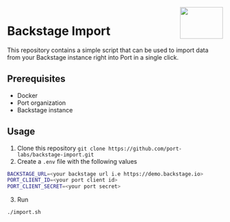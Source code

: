 <img align="right" width="100" height="74" src="https://user-images.githubusercontent.com/8277210/183290025-d7b24277-dfb4-4ce1-bece-7fe0ecd5efd4.svg" />

# Backstage Import

This repository contains a simple script that can be used to import data from your Backstage instance right into Port in a single click.

## Prerequisites

- Docker
- Port organization
- Backstage instance

## Usage

1. Clone this repository `git clone https://github.com/port-labs/backstage-import.git`
2. Create a `.env` file with the following values
```bash
BACKSTAGE_URL=<your backstage url i.e https://demo.backstage.io>
PORT_CLIENT_ID=<your port client id>
PORT_CLIENT_SECRET=<your port secret>
```
3. Run
```bash
./import.sh
```